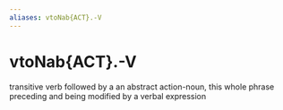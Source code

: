 ```yaml
---
aliases: vtoNab{ACT}.-V
---
```

# vtoNab{ACT}.-V

transitive verb followed by a an abstract action-noun, this whole phrase preceding and being modified by a verbal expression
> 